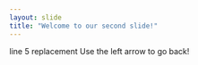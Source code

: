 ```yaml
---
layout: slide
title: "Welcome to our second slide!"
---
```

line 5 replacement
Use the left arrow to go back!
